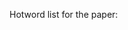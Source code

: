 Hotword list for the paper: <Automatic Text Pronunciation Correlation Generation and Application for Contextual Biasing>
